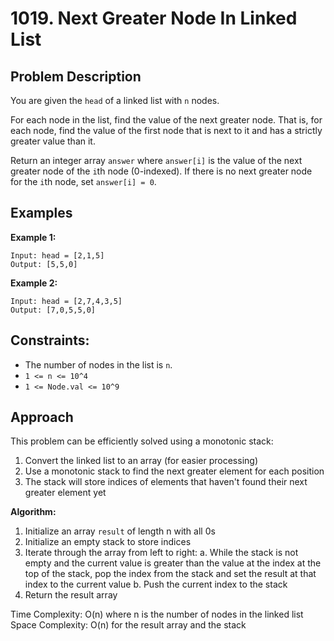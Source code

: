 # 1019. Next Greater Node In Linked List

## Problem Description

You are given the `head` of a linked list with `n` nodes.

For each node in the list, find the value of the next greater node. That is, for each node, find the value of the first node that is next to it and has a strictly greater value than it.

Return an integer array `answer` where `answer[i]` is the value of the next greater node of the `i`th node (0-indexed). If there is no next greater node for the `i`th node, set `answer[i] = 0`.

## Examples

**Example 1:**
```
Input: head = [2,1,5]
Output: [5,5,0]
```

**Example 2:**
```
Input: head = [2,7,4,3,5]
Output: [7,0,5,5,0]
```

## Constraints:
- The number of nodes in the list is `n`.
- `1 <= n <= 10^4`
- `1 <= Node.val <= 10^9`

## Approach

This problem can be efficiently solved using a monotonic stack:

1. Convert the linked list to an array (for easier processing)
2. Use a monotonic stack to find the next greater element for each position
3. The stack will store indices of elements that haven't found their next greater element yet

**Algorithm:**
1. Initialize an array `result` of length n with all 0s
2. Initialize an empty stack to store indices
3. Iterate through the array from left to right:
   a. While the stack is not empty and the current value is greater than the value at the index at the top of the stack, pop the index from the stack and set the result at that index to the current value
   b. Push the current index to the stack
4. Return the result array

Time Complexity: O(n) where n is the number of nodes in the linked list
Space Complexity: O(n) for the result array and the stack 